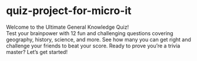 # quiz-project-for-micro-it
Welcome to the Ultimate General Knowledge Quiz!<br>
Test your brainpower with 12 fun and challenging questions covering geography, history, science, and more. See how many you can get right and challenge your friends to beat your score. Ready to prove you’re a trivia master? Let’s get started!

